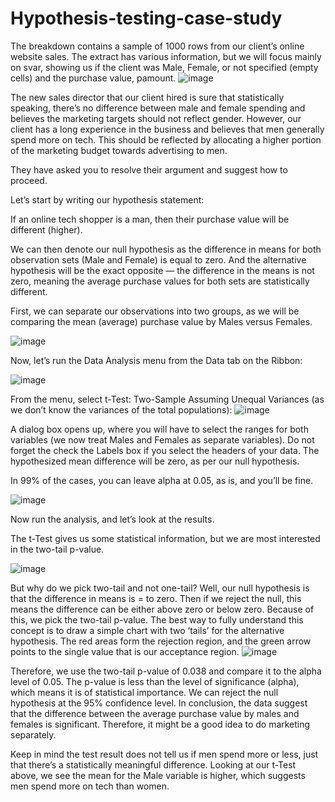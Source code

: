 # Hypothesis-testing-case-study

 The breakdown contains a sample of 1000 rows from our client’s online website sales. The extract has various information, but we will focus mainly on svar, showing us if the client was Male, Female, or not specified (empty cells) and the purchase value, pamount.
 ![image](https://user-images.githubusercontent.com/81958811/132121610-fb4d67fc-f76a-42ea-8bf6-14d2d1c4448c.png)



The new sales director that our client hired is sure that statistically speaking, there’s no difference between male and female spending and believes the marketing targets should not reflect gender. However, our client has a long experience in the business and believes that men generally spend more on tech. This should be reflected by allocating a higher portion of the marketing budget towards advertising to men.

They have asked you to resolve their argument and suggest how to proceed.

Let’s start by writing our hypothesis statement:

If an online tech shopper is a man, then their purchase value will be different (higher).

We can then denote our null hypothesis as the difference in means for both observation sets (Male and Female) is equal to zero. And the alternative hypothesis will be the exact opposite — the difference in the means is not zero, meaning the average purchase values for both sets are statistically different.

First, we can separate our observations into two groups, as we will be comparing the mean (average) purchase value by Males versus Females.

![image](https://user-images.githubusercontent.com/81958811/132121628-2737803e-dfd8-462b-94b5-c417e195f7ed.png)

Now, let’s run the Data Analysis menu from the Data tab on the Ribbon:

![image](https://user-images.githubusercontent.com/81958811/132121645-2f701037-5b7e-49e6-934e-2c8ae75a4525.png)

From the menu, select t-Test: Two-Sample Assuming Unequal Variances (as we don’t know the variances of the total populations):
![image](https://user-images.githubusercontent.com/81958811/132121652-084e7ae9-7407-455c-b9c9-0ae9777cba7f.png)


A dialog box opens up, where you will have to select the ranges for both variables (we now treat Males and Females as separate variables). Do not forget the check the Labels box if you select the headers of your data. The hypothesized mean difference will be zero, as per our null hypothesis.

In 99% of the cases, you can leave alpha at 0.05, as is, and you’ll be fine.

![image](https://user-images.githubusercontent.com/81958811/132121666-25eaa9fc-370e-4ff9-ac12-00cb7d549158.png)

Now run the analysis, and let’s look at the results.

The t-Test gives us some statistical information, but we are most interested in the two-tail p-value.

![image](https://user-images.githubusercontent.com/81958811/132121670-0885b80e-92ff-4480-aaa9-9269d829f879.png)

But why do we pick two-tail and not one-tail? Well, our null hypothesis is that the difference in means is = to zero. Then if we reject the null, this means the difference can be either above zero or below zero. Because of this, we pick the two-tail p-value. The best way to fully understand this concept is to draw a simple chart with two ‘tails’ for the alternative hypothesis. The red areas form the rejection region, and the green arrow points to the single value that is our acceptance region.
![image](https://user-images.githubusercontent.com/81958811/132121684-6209cef5-e7cd-4ed4-83bc-e275dbd5a307.png)


Therefore, we use the two-tail p-value of 0.038 and compare it to the alpha level of 0.05. The p-value is less than the level of significance (alpha), which means it is of statistical importance. We can reject the null hypothesis at the 95% confidence level. In conclusion, the data suggest that the difference between the average purchase value by males and females is significant. Therefore, it might be a good idea to do marketing separately.

Keep in mind the test result does not tell us if men spend more or less, just that there’s a statistically meaningful difference. Looking at our t-Test above, we see the mean for the Male variable is higher, which suggests men spend more on tech than women.
